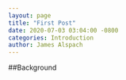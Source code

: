 ```yaml
---
layout: page
title: "First Post"
date: 2020-07-03 03:04:00 -0800
categories: Introduction
author: James Alspach
---
```


##Background

